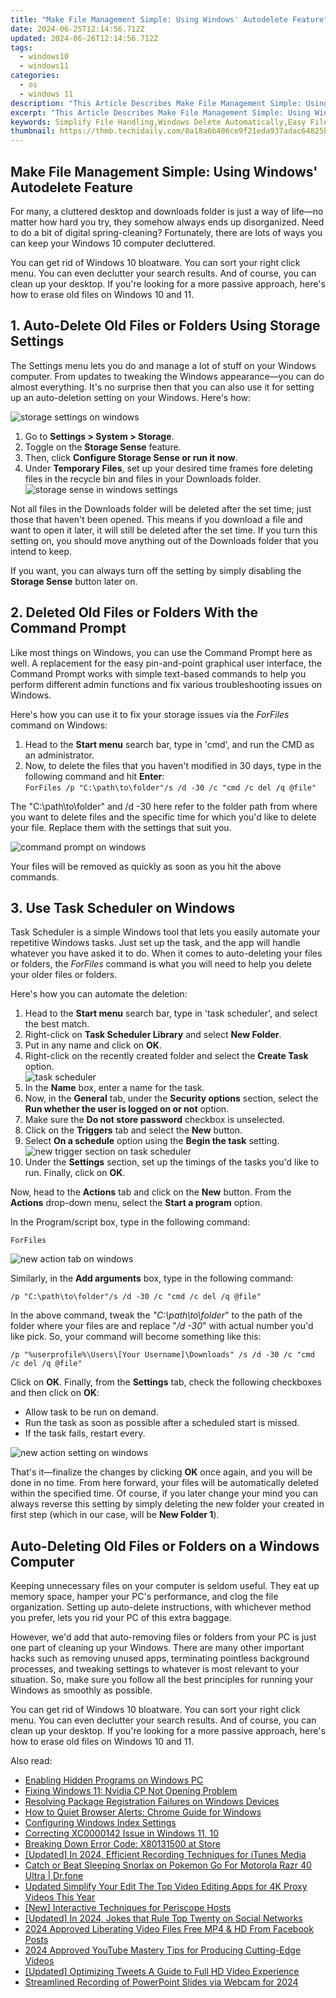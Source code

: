 ```yaml
---
title: "Make File Management Simple: Using Windows' Autodelete Feature"
date: 2024-06-25T12:14:56.712Z
updated: 2024-06-26T12:14:56.712Z
tags:
  - windows10
  - windows11
categories:
  - os
  - windows 11
description: "This Article Describes Make File Management Simple: Using Windows' Autodelete Feature"
excerpt: "This Article Describes Make File Management Simple: Using Windows' Autodelete Feature"
keywords: Simplify File Handling,Windows Delete Automatically,Easy File Organization,Autodelete in Windows,Streamline File Management,Simplified Deletion Feature,Auto-Deleting Files Method
thumbnail: https://thmb.techidaily.com/0a18a6b406ce9f21eda937adac64825b459ee3a87d13a642256000f5335eb2cc.jpg
---
```


## Make File Management Simple: Using Windows' Autodelete Feature

 For many, a cluttered desktop and downloads folder is just a way of life—no matter how hard you try, they somehow always ends up disorganized. Need to do a bit of digital spring-cleaning? Fortunately, there are lots of ways you can keep your Windows 10 computer decluttered.

 You can get rid of Windows 10 bloatware. You can sort your right click menu. You can even declutter your search results. And of course, you can clean up your desktop. If you're looking for a more passive approach, here's how to erase old files on Windows 10 and 11\.

## 1\. Auto-Delete Old Files or Folders Using Storage Settings

 The Settings menu lets you do and manage a lot of stuff on your Windows computer. From updates to tweaking the Windows appearance—you can do almost everything. It's no surprise then that you can also use it for setting up an auto-deletion setting on your Windows. Here's how:

![storage settings on windows](https://static1.makeuseofimages.com/wordpress/wp-content/uploads/2023/09/storage-settings-on-windows.jpg)

1. Go to **Settings > System > Storage**.
2. Toggle on the **Storage Sense** feature.
3. Then, click **Configure Storage Sense or run it now**.
4. Under **Temporary Files**, set up your desired time frames fore deleting files in the recycle bin and files in your Downloads folder.  
![storage sense in windows settings](https://static1.makeuseofimages.com/wordpress/wp-content/uploads/2023/09/storage-sense-in-windows-settings.jpg)

 Not all files in the Downloads folder will be deleted after the set time; just those that haven't been opened. This means if you download a file and want to open it later, it will still be deleted after the set time. If you turn this setting on, you should move anything out of the Downloads folder that you intend to keep.

 If you want, you can always turn off the setting by simply disabling the **Storage Sense** button later on.

## 2\. Deleted Old Files or Folders With the Command Prompt

 Like most things on Windows, you can use the Command Prompt here as well. A replacement for the easy pin-and-point graphical user interface, the Command Prompt works with simple text-based commands to help you perform different admin functions and fix various troubleshooting issues on Windows.

 Here's how you can use it to fix your storage issues via the _ForFiles_ command on Windows:

1. Head to the **Start menu** search bar, type in 'cmd', and run the CMD as an administrator.
2. Now, to delete the files that you haven't modified in 30 days, type in the following command and hit **Enter**:  
`ForFiles /p "C:\path\to\folder"/s /d -30 /c "cmd /c del /q @file"`

 The "C:\\path\\to\\folder" and /d -30 here refer to the folder path from where you want to delete files and the specific time for which you'd like to delete your file. Replace them with the settings that suit you.

![command prompt on windows](https://static1.makeuseofimages.com/wordpress/wp-content/uploads/2023/09/command-prompt-on-windows.jpg)

 Your files will be removed as quickly as soon as you hit the above commands.

## 3\. Use Task Scheduler on Windows

 Task Scheduler is a simple Windows tool that lets you easily automate your repetitive Windows tasks. Just set up the task, and the app will handle whatever you have asked it to do. When it comes to auto-deleting your files or folders, the _ForFiles_ command is what you will need to help you delete your older files or folders.

 Here's how you can automate the deletion:

1. Head to the **Start menu** search bar, type in 'task scheduler', and select the best match.
2. Right-click on **Task Scheduler Library** and select **New Folder**.
3. Put in any name and click on **OK**.
4. Right-click on the recently created folder and select the **Create Task** option.  
![task scheduler](https://static1.makeuseofimages.com/wordpress/wp-content/uploads/2023/09/task-scheduler.jpg)
5. In the **Name** box, enter a name for the task.
6. Now, in the **General** tab, under the **Security options** section, select the **Run whether the user is logged on or not** option.
7. Make sure the **Do not store password** checkbox is unselected.
8. Click on the **Triggers** tab and select the **New** button.
9. Select **On a schedule** option using the **Begin the task** setting.  
![new trigger section on task scheduler](https://static1.makeuseofimages.com/wordpress/wp-content/uploads/2023/09/new-trigger-section-on-windows.jpg)
10. Under the **Settings** section, set up the timings of the tasks you'd like to run. Finally, click on **OK**.

 Now, head to the **Actions** tab and click on the **New** button. From the **Actions** drop-down menu, select the **Start a program** option.

 In the Program/script box, type in the following command:

`ForFiles`

![new action tab on windows](https://static1.makeuseofimages.com/wordpress/wp-content/uploads/2023/09/new-action-tab-on-windows.jpg)

 Similarly, in the **Add arguments** box, type in the following command:

`/p "C:\path\to\folder"/s /d -30 /c "cmd /c del /q @file"`

 In the above command, tweak the _"C:\\path\\to\\folder_" to the path of the folder where your files are and replace "_/d -30_" with actual number you'd like pick. So, your command will become something like this:

`/p "%userprofile%\Users\[Your Username]\Downloads" /s /d -30 /c "cmd /c del /q @file"`

 Click on **OK**. Finally, from the **Settings** tab, check the following checkboxes and then click on **OK**:

* Allow task to be run on demand.
* Run the task as soon as possible after a scheduled start is missed.
* If the task fails, restart every.

![new action setting on windows](https://static1.makeuseofimages.com/wordpress/wp-content/uploads/2023/09/new-action-setting-on-windows.jpg)

 That's it—finalize the changes by clicking **OK** once again, and you will be done in no time. From here forward, your files will be automatically deleted within the specified time. Of course, if you later change your mind you can always reverse this setting by simply deleting the new folder your created in first step (which in our case, will be **New Folder 1**).

## Auto-Deleting Old Files or Folders on a Windows Computer

 Keeping unnecessary files on your computer is seldom useful. They eat up memory space, hamper your PC's performance, and clog the file organization. Setting up auto-delete instructions, with whichever method you prefer, lets you rid your PC of this extra baggage.

 However, we'd add that auto-removing files or folders from your PC is just one part of cleaning up your Windows. There are many other important hacks such as removing unused apps, terminating pointless background processes, and tweaking settings to whatever is most relevant to your situation. So, make sure you follow all the best principles for running your Windows as smoothly as possible.

 You can get rid of Windows 10 bloatware. You can sort your right click menu. You can even declutter your search results. And of course, you can clean up your desktop. If you're looking for a more passive approach, here's how to erase old files on Windows 10 and 11\.

<span class="atpl-alsoreadstyle">Also read:</span>
<div><ul>
<li><a href="https://windows11.techidaily.com/enabling-hidden-programs-on-windows-pc/"><u>Enabling Hidden Programs on Windows PC</u></a></li>
<li><a href="https://windows11.techidaily.com/fixing-windows-11-nvidia-cp-not-opening-problem/"><u>Fixing Windows 11: Nvidia CP Not Opening Problem</u></a></li>
<li><a href="https://windows11.techidaily.com/resolving-package-registration-failures-on-windows-devices/"><u>Resolving Package Registration Failures on Windows Devices</u></a></li>
<li><a href="https://windows11.techidaily.com/how-to-quiet-browser-alerts-chrome-guide-for-windows/"><u>How to Quiet Browser Alerts: Chrome Guide for Windows</u></a></li>
<li><a href="https://windows11.techidaily.com/configuring-windows-index-settings/"><u>Configuring Windows Index Settings</u></a></li>
<li><a href="https://windows11.techidaily.com/correcting-xc0000142-issue-in-windows-11-10/"><u>Correcting XC0000142 Issue in Windows 11, 10</u></a></li>
<li><a href="https://windows11.techidaily.com/breaking-down-error-code-x80131500-at-store/"><u>Breaking Down Error Code: X80131500 at Store</u></a></li>
<li><a href="https://screen-activity-recording.techidaily.com/updated-in-2024-efficient-recording-techniques-for-itunes-media/"><u>[Updated] In 2024, Efficient Recording Techniques for iTunes Media</u></a></li>
<li><a href="https://android-pokemon-go.techidaily.com/catch-or-beat-sleeping-snorlax-on-pokemon-go-for-motorola-razr-40-ultra-drfone-by-drfone-virtual-android/"><u>Catch or Beat Sleeping Snorlax on Pokemon Go For Motorola Razr 40 Ultra | Dr.fone</u></a></li>
<li><a href="https://smart-video-creator.techidaily.com/updated-simplify-your-edit-the-top-video-editing-apps-for-4k-proxy-videos-this-year/"><u>Updated Simplify Your Edit The Top Video Editing Apps for 4K Proxy Videos This Year</u></a></li>
<li><a href="https://extra-skills.techidaily.com/new-interactive-techniques-for-periscope-hosts/"><u>[New] Interactive Techniques for Periscope Hosts</u></a></li>
<li><a href="https://twitter-clips.techidaily.com/updated-in-2024-jokes-that-rule-top-twenty-on-social-networks/"><u>[Updated] In 2024, Jokes that Rule  Top Twenty on Social Networks</u></a></li>
<li><a href="https://facebook-video-content.techidaily.com/2024-approved-liberating-video-files-free-mp4-and-hd-from-facebook-posts/"><u>2024 Approved  Liberating Video Files  Free MP4 & HD From Facebook Posts</u></a></li>
<li><a href="https://facebook-video-footage.techidaily.com/2024-approved-youtube-mastery-tips-for-producing-cutting-edge-videos/"><u>2024 Approved  YouTube Mastery  Tips for Producing Cutting-Edge Videos</u></a></li>
<li><a href="https://twitter-clips.techidaily.com/updated-optimizing-tweets-a-guide-to-full-hd-video-experience/"><u>[Updated] Optimizing Tweets  A Guide to Full HD Video Experience</u></a></li>
<li><a href="https://video-capture.techidaily.com/streamlined-recording-of-powerpoint-slides-via-webcam-for-2024/"><u>Streamlined Recording of PowerPoint Slides via Webcam for 2024</u></a></li>
</ul></div>

<ins class="adsbygoogle"
      style="display:block"
      data-ad-client="ca-pub-7571918770474297"
      data-ad-slot="8358498916"
      data-ad-format="auto"
      data-full-width-responsive="true"></ins>